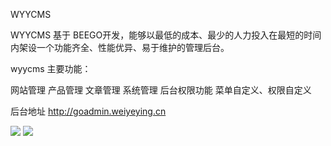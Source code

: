 WYYCMS

WYYCMS 基于 BEEGO开发，能够以最低的成本、最少的人力投入在最短的时间内架设一个功能齐全、性能优异、易于维护的管理后台。

wyycms 主要功能：

网站管理 产品管理 文章管理 系统管理 后台权限功能 菜单自定义、权限自定义

后台地址 http://goadmin.weiyeying.cn

![](http://goadmin.weiyeying.cn/static/img/demo1.png)
![](http://goadmin.weiyeying.cn/static/img/demo2.png)

